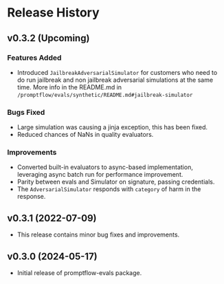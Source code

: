 # Release History

## v0.3.2 (Upcoming)

### Features Added
- Introduced `JailbreakAdversarialSimulator` for customers who need to do run jailbreak and non jailbreak adversarial simulations at the same time. More info in the README.md in `/promptflow/evals/synthetic/README.md#jailbreak-simulator`

### Bugs Fixed
- Large simulation was causing a jinja exception, this has been fixed.
- Reduced chances of NaNs in quality evaluators.

### Improvements
- Converted built-in evaluators to async-based implementation, leveraging async batch run for performance improvement.
- Parity between evals and Simulator on signature, passing credentials.
- The `AdversarialSimulator` responds with `category` of harm in the response.

## v0.3.1 (2022-07-09)
- This release contains minor bug fixes and improvements.

## v0.3.0 (2024-05-17)
- Initial release of promptflow-evals package.

